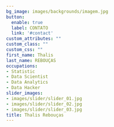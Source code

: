 ```yaml
---
bg_image: images/backgrounds/imagem.jpg
button:
  enable: true
  label: CONTATO
  link: '#contact'
custom_attributes: ""
custom_class: ""
custom_css: ""
first_name: Thalis  
last_name: REBOUÇAS 
occupations:
- Statistic
- Data Scientist
- Data Analytics
- Data Hacker
slider_images:
- images/slider/slider_01.jpg
- images/slider/slider_02.jpg
- images/slider/slider_03.jpg
title: Thalis Rebouças
---
```

